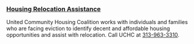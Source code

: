 ### [Housing Relocation Assistance](https://www.uchcdetroit.org/)

United Community Housing Coalition works with individuals and families who are facing eviction to identify decent and affordable housing opportunities and assist with relocation. Call UCHC at [313-963-3310](tel:+1-313-963-3310).
